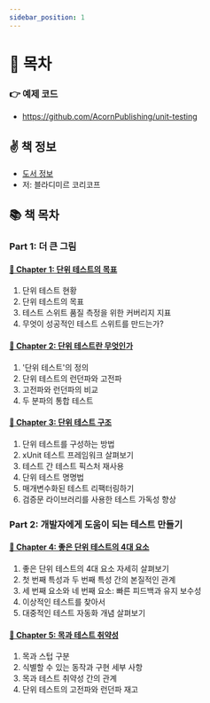 ```yaml
---
sidebar_position: 1
---
```


# 🚀 목차

### 👉 예제 코드
- https://github.com/AcornPublishing/unit-testing

## ✌️ 책 정보
- [도서 정보](http://www.yes24.com/Product/Goods/104084175)
- 저: 블라디미르 코리코프

## 📚 책 목차

### Part 1: 더 큰 그림

#### [🎈 Chapter 1: 단위 테스트의 목표](/docs/test/unit-test/chapter-1)
1. 단위 테스트 현황
2. 단위 테스트의 목표
3. 테스트 스위트 품질 측정을 위한 커버리지 지표
4. 무엇이 성공적인 테스트 스위트를 만드는가?

#### [🎈 Chapter 2: 단위 테스트란 무엇인가](/docs/test/unit-test/chapter-2)
1. '단위 테스트'의 정의
2. 단위 테스트의 런던파와 고전파
3. 고전파와 런던파의 비교
4. 두 분파의 통합 테스트

#### [🎈 Chapter 3: 단위 테스트 구조](/docs/test/unit-test/chapter-3)
1. 단위 테스트를 구성하는 방법
2. xUnit 테스트 프레임워크 살펴보기
3. 테스트 간 테스트 픽스처 재사용
4. 단위 테스트 명명법
5. 매개변수화된 테스트 리팩터링하기
6. 검증문 라이브러리를 사용한 테스트 가독성 향상

### Part 2: 개발자에게 도움이 되는 테스트 만들기

#### [🎈 Chapter 4: 좋은 단위 테스트의 4대 요소](/docs/test/unit-test/chapter-4)
1. 좋은 단위 테스트의 4대 요소 자세히 살펴보기
2. 첫 번째 특성과 두 번째 특성 간의 본질적인 관계
3. 세 번째 요소와 네 번째 요소: 빠른 피드백과 유지 보수성
4. 이상적인 테스트를 찾아서
5. 대중적인 테스트 자동화 개념 살펴보기

#### [🎈 Chapter 5: 목과 테스트 취약성](/docs/test/unit-test/chapter-5)
1. 목과 스텁 구분
2. 식별할 수 있는 동작과 구현 세부 사항
3. 목과 테스트 취약성 간의 관계
4. 단위 테스트의 고전파와 런던파 재고
